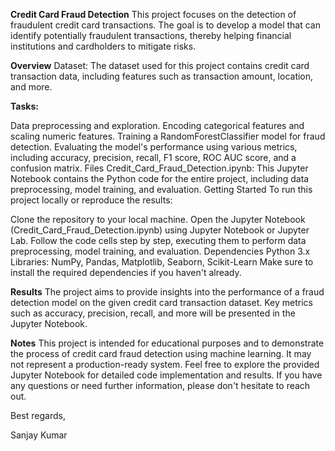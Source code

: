 **Credit Card Fraud Detection**
This project focuses on the detection of fraudulent credit card transactions. The goal is to develop a model that can identify potentially fraudulent transactions, thereby helping financial institutions and cardholders to mitigate risks.

**Overview**
Dataset: The dataset used for this project contains credit card transaction data, including features such as transaction amount, location, and more.

**Tasks:**

Data preprocessing and exploration.
Encoding categorical features and scaling numeric features.
Training a RandomForestClassifier model for fraud detection.
Evaluating the model's performance using various metrics, including accuracy, precision, recall, F1 score, ROC AUC score, and a confusion matrix.
Files
Credit_Card_Fraud_Detection.ipynb: This Jupyter Notebook contains the Python code for the entire project, including data preprocessing, model training, and evaluation.
Getting Started
To run this project locally or reproduce the results:

Clone the repository to your local machine.
Open the Jupyter Notebook (Credit_Card_Fraud_Detection.ipynb) using Jupyter Notebook or Jupyter Lab.
Follow the code cells step by step, executing them to perform data preprocessing, model training, and evaluation.
Dependencies
Python 3.x
Libraries: NumPy, Pandas, Matplotlib, Seaborn, Scikit-Learn
Make sure to install the required dependencies if you haven't already.

**Results**
The project aims to provide insights into the performance of a fraud detection model on the given credit card transaction dataset. Key metrics such as accuracy, precision, recall, and more will be presented in the Jupyter Notebook.

**Notes**
This project is intended for educational purposes and to demonstrate the process of credit card fraud detection using machine learning. It may not represent a production-ready system.
Feel free to explore the provided Jupyter Notebook for detailed code implementation and results. If you have any questions or need further information, please don't hesitate to reach out.

Best regards,

Sanjay Kumar
